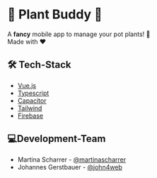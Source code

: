 # 🌱 Plant Buddy 🌱

A **fancy** mobile app to manage your pot plants! 🌵  
Made with ❤️


## 🛠️ Tech-Stack

- [Vue.js](https://vuejs.org/)
- [Typescript](https://www.typescriptlang.org/)
- [Capacitor](https://capacitorjs.com/)
- [Tailwind](https://tailwindcss.com/)
- [Firebase](https://firebase.google.com/)

## 💻Development-Team

- Martina Scharrer - [@martinascharrer](https://github.com/martinascharrer)
- Johannes Gerstbauer - [@john4web](https://github.com/john4web)

